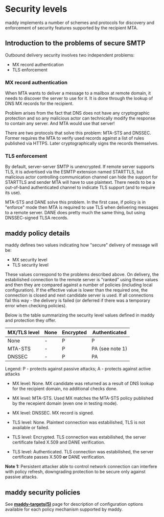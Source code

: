 # Security levels

maddy implements a number of schemes and protocols for discovery and
enforcement of security features supported by the recipient MTA.

## Introduction to the problems of secure SMTP

Outbound delivery security involves two independent problems:

- MX record authentication
- TLS enforcement

### MX record authentication

When MTA wants to deliver a message to a mailbox at remote domain, it needs to
discover the server to use for it. It is done through the lookup of DNS MX
records for the recipient.

Problem arises from the fact that DNS does not have any cryptographic
protection and so any malicious actor can technically modify the response to
contain any server. And MTA would use that server!

There are two protocols that solve this problem: MTA-STS and DNSSEC.
Former requires the MTA to verify used records against a list of rules published
via HTTPS. Later cryptographically signs the records themselves.

### TLS enforcement

By default, server-server SMTP is unencrypted. If remote server supports TLS,
it is advertised via the ESMTP extension named STARTTLS, but malicious actor
controlling communication channel can hide the support for STARTTLS and sender
MTA will have to use plaintext. There needs to be a out-of-band authenticated
channel to indicate TLS support (and to require its use).

MTA-STS and DANE solve this problem. In the first case, if policy is in
"enforce" mode then MTA is required to use TLS when delivering messages to a
remote server. DANE does pretty much the same thing, but using DNSSEC-signed
TLSA records.

## maddy policy details

maddy defines two values indicating how "secure" delivery of message will be:

- MX security level
- TLS security level

These values correspond to the problems described above. On delivery, the
estabilished connection to the remote server is "ranked" using these values and
then they are compared against a number of policies (including local
configuration). If the effective value is lower than the required one, the
connection is closed and next candidate server is used. If all connections fail
this way - the delivery is failed (or deferred if there was a temporary error
when checking policies).

Below is the table summarizing the security level values defined in maddy and
protection they offer.

| MX/TLS level  | None | Encrypted | Authenticated        |
| ------------- | ---- | --------- | -------------------- |
|     None      |  -   |    P      |      P               |
|    MTA-STS    |  -   |    P      |      PA (see note 1) |
|    DNSSEC     |  -   |    P      |      PA              |

Legend: P - protects against passive attacks; A - protects against active
attacks

- MX level: None. MX candidate was returned as a result of DNS lookup for the
  recipient domain, no additional checks done.
- MX level: MTA-STS. Used MX matches the MTA-STS policy published by the
  recepient domain (even one in testing mode).
- MX level: DNSSEC. MX record is signed.

- TLS level: None. Plaintext connection was estabilished, TLS is not available
  or failed.
- TLS level: Encrypted. TLS connection was estabilished, the server certificate
  failed X.509 and DANE verification.
- TLS level: Authenticated. TLS connection was estabilished, the server
  certificate passes X.509 **or** DANE verification.

**Note 1:** Persistent attacker able to control network connection can
interfere with policy refresh, downgrading protection to be secure only against
passive attacks.

## maddy security policies

See [**maddy-targets(5)**](../\_generated\_maddy-targets.5) page for
description of configuration options available for each policy mechanism
supported by maddy.

[RFC 8461 Section 10.2]: https://www.rfc-editor.org/rfc/rfc8461.html#section-10.2 (SMTP MTA Strict Transport Security - 10.2. Preventing Policy Discovery)
